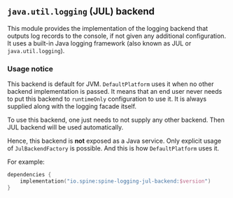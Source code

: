 ## `java.util.logging` (JUL) backend

This module provides the implementation of the logging backend that outputs
log records to the console, if not given any additional configuration. It uses 
a built-in Java logging framework (also known as JUL or `java.util.logging`).

### Usage notice

This backend is default for JVM. `DefaultPlatform` uses it when no other backend
implementation is passed. It means that an end user never needs to put this 
backend to `runtimeOnly` configuration to use it. It is always supplied along
with the logging facade itself.

To use this backend, one just needs to not supply any other backend. 
Then JUL backend will be used automatically. 

Hence, this backend is **not** exposed as a Java service. Only explicit usage 
of `JulBackendFactory` is possible. And this is how `DefaultPlatform` uses it.

For example:

```kotlin
dependencies {
    implementation("io.spine:spine-logging-jul-backend:$version")
}
```
